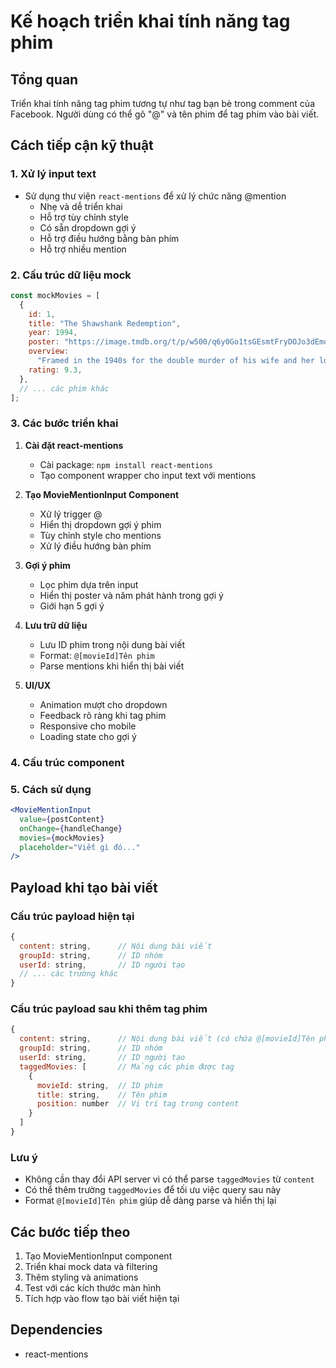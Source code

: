 # Kế hoạch triển khai tính năng tag phim

## Tổng quan

Triển khai tính năng tag phim tương tự như tag bạn bè trong comment của Facebook. Người dùng có thể gõ "@" và tên phim để tag phim vào bài viết.

## Cách tiếp cận kỹ thuật

### 1. Xử lý input text

- Sử dụng thư viện `react-mentions` để xử lý chức năng @mention
  - Nhẹ và dễ triển khai
  - Hỗ trợ tùy chỉnh style
  - Có sẵn dropdown gợi ý
  - Hỗ trợ điều hướng bằng bàn phím
  - Hỗ trợ nhiều mention

### 2. Cấu trúc dữ liệu mock

```javascript
const mockMovies = [
  {
    id: 1,
    title: "The Shawshank Redemption",
    year: 1994,
    poster: "https://image.tmdb.org/t/p/w500/q6y0Go1tsGEsmtFryDOJo3dEmqu.jpg",
    overview:
      "Framed in the 1940s for the double murder of his wife and her lover...",
    rating: 9.3,
  },
  // ... các phim khác
];
```

### 3. Các bước triển khai

1. **Cài đặt react-mentions**

   - Cài package: `npm install react-mentions`
   - Tạo component wrapper cho input text với mentions

2. **Tạo MovieMentionInput Component**

   - Xử lý trigger @
   - Hiển thị dropdown gợi ý phim
   - Tùy chỉnh style cho mentions
   - Xử lý điều hướng bàn phím

3. **Gợi ý phim**

   - Lọc phim dựa trên input
   - Hiển thị poster và năm phát hành trong gợi ý
   - Giới hạn 5 gợi ý

4. **Lưu trữ dữ liệu**

   - Lưu ID phim trong nội dung bài viết
   - Format: `@[movieId]Tên phim`
   - Parse mentions khi hiển thị bài viết

5. **UI/UX**
   - Animation mượt cho dropdown
   - Feedback rõ ràng khi tag phim
   - Responsive cho mobile
   - Loading state cho gợi ý

### 4. Cấu trúc component

### 5. Cách sử dụng

```jsx
<MovieMentionInput
  value={postContent}
  onChange={handleChange}
  movies={mockMovies}
  placeholder="Viết gì đó..."
/>
```

## Payload khi tạo bài viết

### Cấu trúc payload hiện tại

```javascript
{
  content: string,      // Nội dung bài viết
  groupId: string,      // ID nhóm
  userId: string,       // ID người tạo
  // ... các trường khác
}
```

### Cấu trúc payload sau khi thêm tag phim

```javascript
{
  content: string,      // Nội dung bài viết (có chứa @[movieId]Tên phim)
  groupId: string,      // ID nhóm
  userId: string,       // ID người tạo
  taggedMovies: [       // Mảng các phim được tag
    {
      movieId: string,  // ID phim
      title: string,    // Tên phim
      position: number  // Vị trí tag trong content
    }
  ]
}
```

### Lưu ý

- Không cần thay đổi API server vì có thể parse `taggedMovies` từ `content`
- Có thể thêm trường `taggedMovies` để tối ưu việc query sau này
- Format `@[movieId]Tên phim` giúp dễ dàng parse và hiển thị lại

## Các bước tiếp theo

1. Tạo MovieMentionInput component
2. Triển khai mock data và filtering
3. Thêm styling và animations
4. Test với các kích thước màn hình
5. Tích hợp vào flow tạo bài viết hiện tại

## Dependencies

- react-mentions
